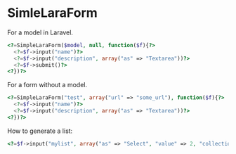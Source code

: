# SimleLaraForm

For a model in Laravel.
```php
<?=SimpleLaraForm($model, null, function($f){?>
  <?=$f->input("name")?>
  <?=$f->input("description", array("as" => "Textarea"))?>
  <?=$f->submit()?>
<?})?>
```

For a form without a model.
```php
<?=SimpleLaraForm("test", array("url" => "some_url"), function($f){?>
  <?=$f->input("name")?>
  <?=$f->input("description", array("as" => "Textarea"))?>
<?})?>
```

How to generate a list:
```php
<?=$f->input("mylist", array("as" => "Select", "value" => 2, "collection" => array(1 => "Number 1", 2 => "Number 2", 3 => "Number 3")))?>
```
